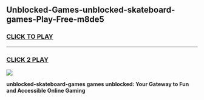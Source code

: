 
## Unblocked-Games-unblocked-skateboard-games-Play-Free-m8de5
<h3>
<a href="https://premium76.site?title=unblocked-skateboard-games&ref=15A">CLICK TO PLAY</a></h3>
<hr>

<h3>
<a href="https://premium76.site?title=unblocked-skateboard-games&ref=15A">CLICK 2 PLAY</a>
  
</h3>

<a href="https://premium76.site?title=unblocked-skateboard-games&ref=15A"><img src="https://clearcache.store/games.png"></a>


**unblocked-skateboard-games games unblocked: Your Gateway to Fun and Accessible Online Gaming**
